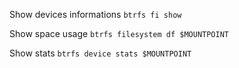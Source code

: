 Show devices informations
```btrfs fi show```

Show space usage
```btrfs filesystem df $MOUNTPOINT```

Show stats
```btrfs device stats $MOUNTPOINT```
